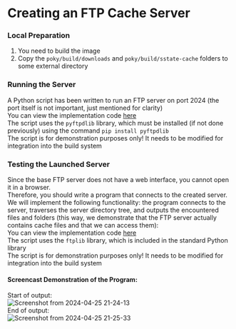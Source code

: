 # Creating an FTP Cache Server
### Local Preparation
1) You need to build the image  
2) Copy the `poky/build/downloads` and `poky/build/sstate-cache` folders to some external directory  

### Running the Server
A Python script has been written to run an FTP server on port 2024 (the port itself is not important, just mentioned for clarity)  
You can view the implementation code [here](./examples/setup_ftp_server.py)  
The script uses the `pyftpdlib` library, which must be installed (if not done previously) using the command `pip install pyftpdlib`  
The script is for demonstration purposes only! It needs to be modified for integration into the build system  

### Testing the Launched Server
Since the base FTP server does not have a web interface, you cannot open it in a browser.  
Therefore, you should write a program that connects to the created server.  
We will implement the following functionality: the program connects to the server, traverses the server directory tree, and outputs the encountered files and folders (this way, we demonstrate that the FTP server actually contains cache files and that we can access them):  
You can view the implementation code [here](./examples/connect_to_ftp.py)  
The script uses the `ftplib` library, which is included in the standard Python library  
The script is for demonstration purposes only! It needs to be modified for integration into the build system  

#### Screencast Demonstration of the Program:
Start of output:  
![Screenshot from 2024-04-25 21-24-13](https://github.com/moevm/os_profiling/assets/90711883/6bf49fc2-c36c-478f-9469-8f52cd5c450f)  
End of output:  
![Screenshot from 2024-04-25 21-25-33](https://github.com/moevm/os_profiling/assets/90711883/57794052-6c00-40e4-8a5f-f2358aabddf2)
